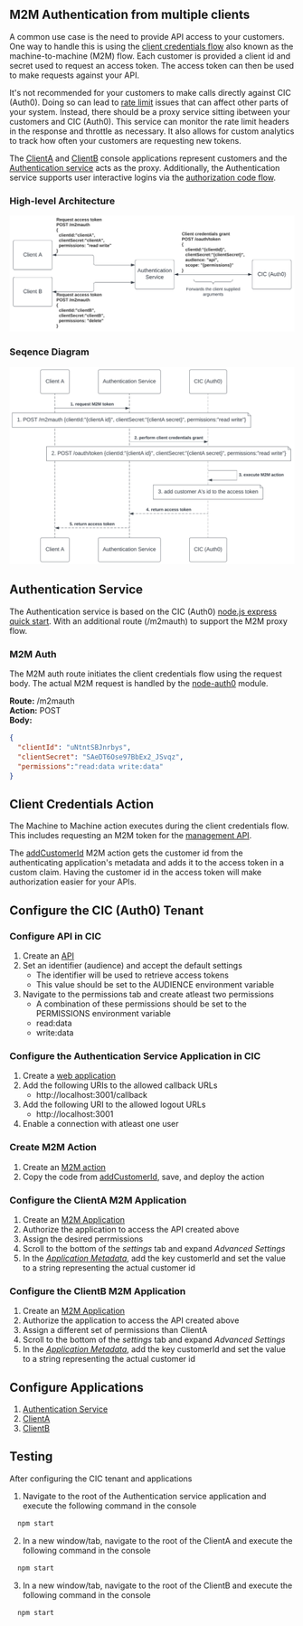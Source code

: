 ## M2M Authentication from multiple clients
A common use case is the need to provide API access to your customers. One way to handle this is using the [client credentials flow](https://auth0.com/docs/get-started/authentication-and-authorization-flow/client-credentials-flow) also known as the machine-to-machine (M2M) flow. Each customer is provided a client id and secret used to request an access token. The access token can then be used to make requests against your API. 

It's not recommended for your customers to make calls directly against CIC (Auth0). Doing so can lead to [rate limit](https://auth0.com/docs/troubleshoot/customer-support/operational-policies/rate-limit-policy) issues that can affect other parts of your system. Instead, there should be a proxy service sitting ibetween your customers and CIC (Auth0). This service can monitor the rate limit headers in the response and throttle as necessary. It also allows for custom analytics to track how often your customers are requesting new tokens.  

The [ClientA](./ClientA/) and [ClientB](./ClientB/) console applications represent customers and the [Authentication service](./AuthenticationService/) acts as the proxy. Additionally, the Authentication service supports user interactive logins via the [authorization code flow](https://auth0.com/docs/get-started/authentication-and-authorization-flow/authorization-code-flow). 

### High-level Architecture  
![Architecture Diagram](./resources/arch.png)  

### Seqence Diagram  
![Sequence Diagram](./resources/flow.png)  

## Authentication Service
The Authentication service is based on the CIC (Auth0) [node.js express quick start](https://auth0.com/docs/quickstart/webapp/express/01-login). With an additional route (/m2mauth) to support the M2M proxy flow. 

### M2M Auth
The M2M auth route initiates the client credentials flow using the request body. The actual M2M request is handled by the [node-auth0](https://github.com/auth0/node-auth0) module.  

**Route:** /m2mauth  
**Action:** POST  
**Body:**
```json
{
  "clientId": "uNtntSBJnrbys", 
  "clientSecret": "SAeDT6Ose97BbEx2_JSvqz", 
  "permissions":"read:data write:data"
}
```
## Client Credentials Action 
The Machine to Machine action executes during the client credentials flow. This includes requesting an M2M token for the [management API](https://auth0.com/docs/api#management-api).  

The [addCustomerId](./CICM2MActions/addCustomerId.js) M2M action gets the customer id from the authenticating application's metadata and adds it to the access token in a custom claim. Having the customer id in the access token will make authorization easier for your APIs.

## Configure the CIC (Auth0) Tenant
### Configure API in CIC  
1. Create an [API](https://auth0.com/docs/get-started/auth0-overview/set-up-apis)  
2. Set an identifier (audience) and accept the default settings
    - The identifier will be used to retrieve access tokens
    - This value should be set to the AUDIENCE environment variable  
3. Navigate to the permissions tab and create atleast two permissions
    - A combination of these permissions should be set to the PERMISSIONS environment variable  
    - read:data  
    - write:data      

### Configure the Authentication Service Application in CIC
1. Create a [web application](https://auth0.com/docs/get-started/auth0-overview/create-applications/regular-web-apps)
2. Add the following URIs to the allowed callback URLs
    - http://localhost:3001/callback    
3. Add the following URI to the allowed logout URLs
    - http://localhost:3001
4. Enable a connection with atleast one user

### Create M2M Action
  1. Create an [M2M action](https://auth0.com/docs/customize/actions/write-your-first-action#create-an-action)
  2. Copy the code from [addCustomerId](./CICM2MActions/addCustomerId.js), save, and deploy the action 
 
### Configure the ClientA M2M Application
1. Create an [M2M Application](https://auth0.com/docs/get-started/auth0-overview/create-applications/machine-to-machine-apps)
2. Authorize the application to access the API created above
3. Assign the desired perrmissions
4. Scroll to the bottom of the *settings* tab and expand *Advanced Settings*
5. In the [*Application Metadata*](https://auth0.com/docs/get-started/applications/configure-application-metadata), add the key customerId and set the value to a string representing the actual customer id 

### Configure the ClientB M2M Application
1. Create an [M2M Application](https://auth0.com/docs/get-started/auth0-overview/create-applications/machine-to-machine-apps)
2. Authorize the application to access the API created above
3. Assign a different set of permissions than ClientA
4. Scroll to the bottom of the *settings* tab and expand *Advanced Settings*
5. In the [*Application Metadata*](https://auth0.com/docs/get-started/applications/configure-application-metadata), add the key customerId and set the value to a string representing the actual customer id 

## Configure Applications
1. [Authentication Service](./AuthenticationService/README.md)
2. [ClientA](./ClientA/README.md)
3. [ClientB](./ClientB/README.md)

 ## Testing  
After configuring the CIC tenant and applications

1. Navigate to the root of the Authentication service application and execute the following command in the console
```bash
  npm start
```
2. In a new window/tab, navigate to the root of the ClientA and execute the following command in the console
```bash
  npm start
```
3. In a new window/tab, navigate to the root of the ClientB and execute the following command in the console
```bash
  npm start
```

